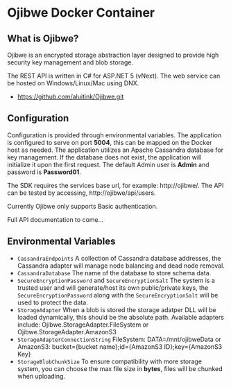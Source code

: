 # Ojibwe Docker Container

## What is Ojibwe?
Ojibwe is an encrypted storage abstraction layer designed to provide high security key management and blob storage.

The REST API is written in C# for ASP.NET 5 (vNext). The web service can be hosted on Windows/Linux/Mac using DNX.

- https://github.com/aluitink/Ojibwe.git

## Configuration
Configuration is provided through environmental variables.
The application is configured to serve on port **5004**, this can be mapped on the Docker host as needed.
The application utilizes an Apache Cassandra database for key management. If the database does not exist, the application will initialize it upon the first request.
The default Admin user is **Admin** and password is **Password01**.

The SDK requires the services base url, for example: http://ojibwe/.
The API can be tested by accessing, http://ojibwe/api/users.

Currently Ojibwe only supports Basic authentication.

Full API documentation to come...

Environmental Variables
-------------

* `CassandraEndpoints` A collection of Cassandra database addresses, the Cassandra adapter will manage node balancing and dead node removal.
* `CassandraDatabase` The name of the database to store schema data.
* `SecureEncryptionPassword` and `SecureEncryptionSalt` The system is a trusted user and will generate/host its own public/private keys, the `SecureEncryptionPassword` along with the `SecureEncryptionSalt` will be used to protect the data.
* `StorageAdapter` When a blob is stored the storage adatper DLL will be loaded dynamically, this should be the absolute path. Available adapters include: Ojibwe.StorageAdapter.FileSystem or Ojibwe.StorageAdapter.AmazonS3
* `StorageAdapterConnectionString` FileSystem: DATA=/mnt/ojibweData or AmazonS3: bucket={bucket name};id={AmazonS3 ID};key={AmazonS3 Key}
* `StorageBlobChunkSize` To ensure compatibility with more storage system, you can choose the max file size in **bytes**, files will be chunked when uploading.